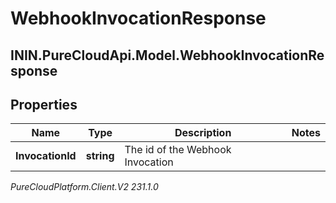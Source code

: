 # WebhookInvocationResponse

## ININ.PureCloudApi.Model.WebhookInvocationResponse

## Properties

|Name | Type | Description | Notes|
|------------ | ------------- | ------------- | -------------|
| **InvocationId** | **string** | The id of the Webhook Invocation | |



_PureCloudPlatform.Client.V2 231.1.0_
